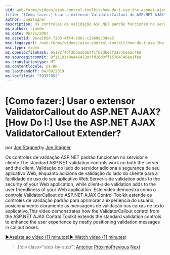 ```yaml
---
uid: web-forms/videos/ajax-control-toolkit/how-do-i-use-the-aspnet-ajax-validatorcallout-extender
title: '[Como fazer:] Usar o extensor ValidatorCallout do ASP.NET AJAX? | Microsoft Docs'
author: JoeStagner
description: Os controles de validação ASP.NET padrão funcionam no servidor e cliente. Adiciona validação do lado do servidor para a segurança do seu aplicativo Web, enquanto o c...
ms.author: riande
ms.date: 06/21/2007
ms.assetid: 9ece2688-72d3-4ff4-8d6c-c29698c39ae5
msc.legacyurl: /web-forms/videos/ajax-control-toolkit/how-do-i-use-the-aspnet-ajax-validatorcallout-extender
msc.type: video
ms.openlocfilehash: e5182f4bf2bbaaba64fcf02dbe7f2277beaac48d
ms.sourcegitcommit: 0f1119340e4464720cfd16d0ff15764746ea1fea
ms.translationtype: MT
ms.contentlocale: pt-BR
ms.lasthandoff: 04/09/2019
ms.locfileid: "59397052"
---
```

# <a name="how-do-i-use-the-aspnet-ajax-validatorcallout-extender"></a><span data-ttu-id="9c8b8-105">[Como fazer:] Usar o extensor ValidatorCallout do ASP.NET AJAX?</span><span class="sxs-lookup"><span data-stu-id="9c8b8-105">[How Do I:] Use the ASP.NET AJAX ValidatorCallout Extender?</span></span>

<span data-ttu-id="9c8b8-106">por [Joe Stagner](https://github.com/JoeStagner)</span><span class="sxs-lookup"><span data-stu-id="9c8b8-106">by [Joe Stagner](https://github.com/JoeStagner)</span></span>

<span data-ttu-id="9c8b8-107">Os controles de validação ASP.NET padrão funcionam no servidor e cliente.</span><span class="sxs-lookup"><span data-stu-id="9c8b8-107">The standard ASP.NET validation controls work on both the server and the client.</span></span> <span data-ttu-id="9c8b8-108">Validação do lado do servidor adiciona a segurança de seu aplicativo Web, enquanto adiciona de validação do lado do cliente para a facilidade de uso do seu aplicativo Web.</span><span class="sxs-lookup"><span data-stu-id="9c8b8-108">Server-side validation adds to the security of your Web application, while client-side validation adds to the user friendliness of your Web application.</span></span> <span data-ttu-id="9c8b8-109">Este vídeo demonstra como o controle ValidatorCallout do ASP.NET AJAX Control Toolkit estende os controles de validação padrão para aprimorar a experiência do usuário, posicionamento claramente as mensagens de validação nas caixas de texto explicativo.</span><span class="sxs-lookup"><span data-stu-id="9c8b8-109">This video demonstrates how the ValidatorCallout control from the ASP.NET AJAX Control Toolkit extends the standard validation controls to enhance the user experience by neatly positioning validation messages in callout boxes.</span></span>

[<span data-ttu-id="9c8b8-110">&#9654;Assista ao vídeo (11 minutos)</span><span class="sxs-lookup"><span data-stu-id="9c8b8-110">&#9654; Watch video (11 minutes)</span></span>](https://channel9.msdn.com/Blogs/ASP-NET-Site-Videos/how-do-i-use-the-aspnet-ajax-validatorcallout-extender)

> [!div class="step-by-step"]
> <span data-ttu-id="9c8b8-111">[Anterior](how-do-i-use-the-numericupdown-extender-control.md)
> [Próximo](how-do-i-use-the-aspnet-ajax-resizablecontrol-extender.md)</span><span class="sxs-lookup"><span data-stu-id="9c8b8-111">[Previous](how-do-i-use-the-numericupdown-extender-control.md)
[Next](how-do-i-use-the-aspnet-ajax-resizablecontrol-extender.md)</span></span>
